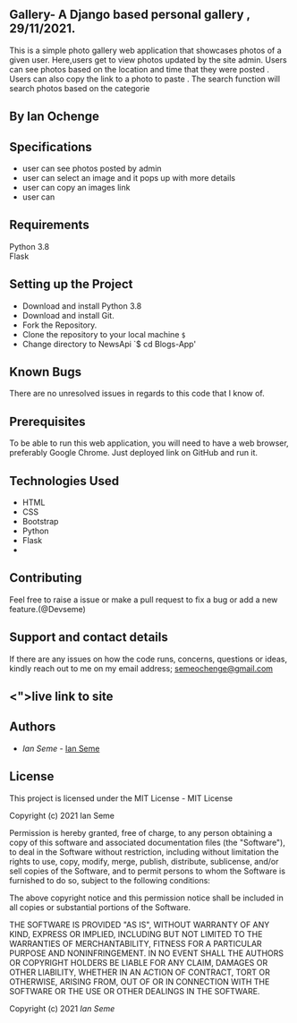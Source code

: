 ## Gallery- A Django based personal gallery , 29/11/2021.

This is a simple photo gallery web application that showcases  photos of a given user.
Here,users get to view photos updated by the site admin.
Users can see photos based on the location and time that they were posted . 
Users can also copy the link to a photo to paste . The search function will search photos based on the categorie

## By Ian Ochenge

## Specifications
+ user can see photos posted by admin
+ user can select an image and it pops up with more details
+ user can copy an images link
+ user can 


## Requirements

Python 3.8  
Flask

## Setting up the Project

  * Download and install Python 3.8
  * Download and install Git.
  * Fork the Repository.
  * Clone the repository to your local machine `$  `
  * Change directory to NewsApi `$ cd Blogs-App'
  
## Known Bugs
There are no unresolved issues in regards to this code that I know of.

## Prerequisites
To be able to run this web application, you will need to have a web browser, preferably Google Chrome.
Just deployed link on GitHub and run it.


## Technologies Used

- HTML 
- CSS 
- Bootstrap
- Python
- Flask
- 
## Contributing

Feel free to raise a issue or make a pull request to fix a bug or add a new feature.(@Devseme)

## Support and contact details
If there are any issues on how the code runs, concerns, questions or ideas, kindly reach out to me on my email address; 
semeochenge@gmail.com

##  <">live link to site</a>
## Authors
* *Ian Seme* -  [Ian Seme]()
## License
This project is licensed under the MIT License -
MIT License

Copyright (c) 2021 Ian Seme

Permission is hereby granted, free of charge, to any person obtaining a copy
of this software and associated documentation files (the "Software"), to deal
in the Software without restriction, including without limitation the rights
to use, copy, modify, merge, publish, distribute, sublicense, and/or sell
copies of the Software, and to permit persons to whom the Software is
furnished to do so, subject to the following conditions:

The above copyright notice and this permission notice shall be included in all
copies or substantial portions of the Software.

THE SOFTWARE IS PROVIDED "AS IS", WITHOUT WARRANTY OF ANY KIND, EXPRESS OR
IMPLIED, INCLUDING BUT NOT LIMITED TO THE WARRANTIES OF MERCHANTABILITY,
FITNESS FOR A PARTICULAR PURPOSE AND NONINFRINGEMENT. IN NO EVENT SHALL THE
AUTHORS OR COPYRIGHT HOLDERS BE LIABLE FOR ANY CLAIM, DAMAGES OR OTHER
LIABILITY, WHETHER IN AN ACTION OF CONTRACT, TORT OR OTHERWISE, ARISING FROM,
OUT OF OR IN CONNECTION WITH THE SOFTWARE OR THE USE OR OTHER DEALINGS IN THE
SOFTWARE.


Copyright (c) 2021 *Ian Seme*
